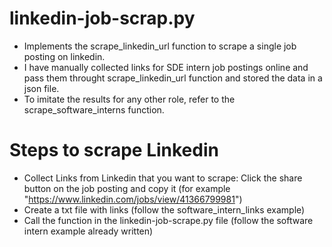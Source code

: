 # linkedin-job-scrap.py
- Implements the scrape_linkedin_url function to scrape a single  job posting on linkedin.
- I have manually collected links for SDE intern job postings online and pass them throught scrape_linkedin_url function and stored the data in a json file.
- To imitate the results for any other role, refer to the scrape_software_interns function.

# Steps to scrape Linkedin
- Collect Links from Linkedin that you want to scrape: Click the share button on the job posting and copy it (for example "https://www.linkedin.com/jobs/view/41366799981")
- Create a txt file with links (follow the software_intern_links example)
- Call the function in the linkedin-job-scrape.py file (follow the software intern example already written) 
